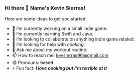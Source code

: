 ### Hi there 👋 Name's Kevin Sierras!

Here are some ideas to get you started:

- 🔭 I’m currently working on a small indie game.
- 🌱 I’m currently learning Swift and Java.
- 👯 I’m looking to collaborate on anything indie game related. 
- 🤔 I’m looking for help with _cooking_.
- 💬 Ask me about my workout routine.
- 📫 How to reach me: kevsierras96@gmail.com
- 😄 Pronouns: ~~based~~
- ⚡ Fun fact: ***I love cooking but I'm terrible at it***
